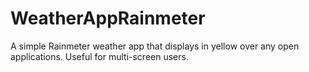 # WeatherAppRainmeter
A simple Rainmeter weather app that displays in yellow over any open applications. Useful for multi-screen users.
